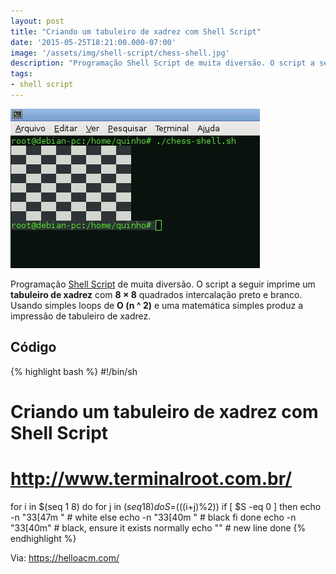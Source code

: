 ```yaml
---
layout: post
title: "Criando um tabuleiro de xadrez com Shell Script"
date: '2015-05-25T18:21:00.000-07:00'
image: '/assets/img/shell-script/chess-shell.jpg'
description: "Programação Shell Script de muita diversão. O script a seguir imprime um tabuleiro de xadrez com 8 × 8 quadrados intercalação preto e branco."
tags:
- shell script
---
```

![Criando um tabuleiro de xadrez com Shell Script](/assets/img/shell-script/chess-shell.jpg "Criando um tabuleiro de xadrez com Shell Script")

Programação [Shell Script](http://www.terminalroot.com.br/shell/) de muita diversão. O script a seguir imprime um __tabuleiro de xadrez__ com __8 × 8__ quadrados intercalação preto e branco. Usando simples loops de __O (n ^ 2)__ e uma matemática simples produz a impressão de tabuleiro de xadrez.

## Código

{% highlight bash %}
#!/bin/sh
# Criando um tabuleiro de xadrez com Shell Script
# http://www.terminalroot.com.br/ 
for i in $(seq 1 8)
do
 for j in $(seq 1 8)
 do
 S=$(((i+j)%2))
 if [ $S -eq 0 ]
 then
 echo -n "33[47m " # white
 else
 echo -n "33[40m " # black
 fi
 done
 echo -n "33[40m" # black, ensure it exists normally
 echo "" # new line
done
{% endhighlight %}


Via: https://helloacm.com/

<script async src="https://pagead2.googlesyndication.com/pagead/js/adsbygoogle.js"></script>

<!-- Informat -->
<ins class="adsbygoogle"
 style="display:block"
 data-ad-client="ca-pub-2838251107855362"
 data-ad-slot="2327980059"
 data-ad-format="auto"
 data-full-width-responsive="true"></ins>

<script>
(adsbygoogle = window.adsbygoogle || []).push({});
</script>

